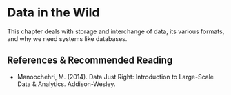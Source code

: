 # Data in the Wild

This chapter deals with storage and interchange of data, its various formats, 
and why we need systems like databases.

## References & Recommended Reading

- Manoochehri, M. (2014). Data Just Right: Introduction to Large-Scale Data &
  Analytics.  Addison-Wesley.